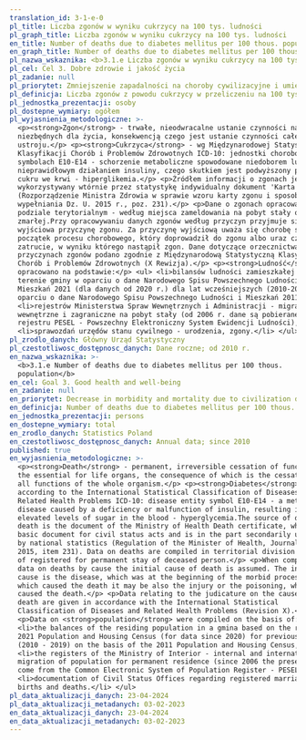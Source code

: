 ```yaml
---
translation_id: 3-1-e-0
pl_title: Liczba zgonów w wyniku cukrzycy na 100 tys. ludności
pl_graph_title: Liczba zgonów w wyniku cukrzycy na 100 tys. ludności
en_title: Number of deaths due to diabetes mellitus per 100 thous. population
en_graph_title: Number of deaths due to diabetes mellitus per 100 thous. population
pl_nazwa_wskaznika: <b>3.1.e Liczba zgonów w wyniku cukrzycy na 100 tys. ludności</b>
pl_cel: Cel 3. Dobre zdrowie i jakość życia
pl_zadanie: null
pl_priorytet: Zmniejszenie zapadalności na choroby cywilizacyjne i umieralności z ich powodu
pl_definicja: Liczba zgonów z powodu cukrzycy w przeliczeniu na 100 tys. ludności.
pl_jednostka_prezentacji: osoby
pl_dostepne_wymiary: ogółem
pl_wyjasnienia_metodologiczne: >-
  <p><strong>Zgon</strong> - trwałe, nieodwracalne ustanie czynności narządów
  niezbędnych dla życia, konsekwencją czego jest ustanie czynności całego
  ustroju.</p> <p><strong>Cukrzyca</strong> - wg Międzynarodowej Statystycznej
  Klasyfikacji Chorób i Problemów Zdrowotnych ICD-10: jednostki chorobowe o
  symbolach E10-E14 - schorzenie metaboliczne spowodowane niedoborem lub
  nieprawidłowym działaniem insuliny, czego skutkiem jest podwyższony poziom
  cukru we krwi - hiperglikemia.</p> <p>Źródłem informacji o zgonach jest
  wykorzystywany wtórnie przez statystykę indywidualny dokument 'Karta zgonu'
  (Rozporządzenie Ministra Zdrowia w sprawie wzoru karty zgonu i sposobu jej
  wypełniania Dz. U. 2015 r., poz. 231).</p> <p>Dane o zgonach opracowano w
  podziale terytorialnym - według miejsca zameldowania na pobyt stały osoby
  zmarłej.Przy opracowywaniu danych zgonów według przyczyn przyjmuje się
  wyjściowa przyczynę zgonu. Za przyczynę wyjściową uważa się chorobę stanowiącą
  początek procesu chorobowego, który doprowadził do zgonu albo uraz czy
  zatrucie, w wyniku którego nastąpił zgon. Dane dotyczące orzecznictwa o
  przyczynach zgonów podano zgodnie z Międzynarodową Statystyczną Klasyfikacją
  Chorób i Problemów Zdrowotnych (X Rewizja).</p> <p><strong>Ludność</strong>
  opracowano na podstawie:</p> <ul> <li>bilansów ludności zamieszkałej na
  terenie gminy w oparciu o dane Narodowego Spisu Powszechnego Ludności i
  Mieszkań 2021 (dla danych od 2020 r.) dla lat wcześniejszych (2010-2019) w
  oparciu o dane Narodowego Spisu Powszechnego Ludności i Mieszkań 2011,</li>
  <li>rejestrów Ministerstwa Spraw Wewnętrznych i Administracji - migracje
  wewnętrzne i zagraniczne na pobyt stały (od 2006 r. dane są pobierane z
  rejestru PESEL - Powszechny Elektroniczny System Ewidencji Ludności),</li>
  <li>sprawozdań urzędów stanu cywilnego - urodzenia, zgony.</li> </ul>
pl_zrodlo_danych: Główny Urząd Statystyczny
pl_czestotliwosc_dostępnosc_danych: Dane roczne; od 2010 r.
en_nazwa_wskaznika: >-
  <b>3.1.e Number of deaths due to diabetes mellitus per 100 thous.
  population</b>
en_cel: Goal 3. Good health and well-being
en_zadanie: null
en_priorytet: Decrease in morbidity and mortality due to civilization diseases
en_definicja: Number of deaths due to diabetes mellitus per 100 thous. population.
en_jednostka_prezentacji: persons
en_dostepne_wymiary: total
en_zrodlo_danych: Statistics Poland
en_czestotliwosc_dostępnosc_danych: Annual data; since 2010
published: true
en_wyjasnienia_metodologiczne: >-
  <p><strong>Death</strong> - permanent, irreversible cessation of functions of
  the essential for life organs, the consequence of which is the cessation of
  all functions of the whole organism.</p> <p><strong>Diabetes</strong> -
  according to the International Statistical Classification of Diseases and
  Related Health Problems ICD-10: disease entity symbol E10-E14 - a metabolic
  disease caused by a deficiency or malfunction of insulin, resulting in
  elevated levels of sugar in the blood - hyperglycemia.The source of data on
  death is the document of the Ministry of Health Death certificate, which is
  basic document for civil status acts and is in the part secondarily utilized
  by national statistics (Regulation of the Minister of Health, Journal of Laws
  2015, item 231). Data on deaths are compiled in territorial division by place
  of registered for permanent stay of deceased person.</p> <p>When compiling the
  data on deaths by cause the initial cause of death is assumed. The initial
  cause is the disease, which was at the beginning of the morbid process and
  which caused the death it may be also the injury or the poisoning, which
  caused the death.</p> <p>Data relating to the judicature on the causes of
  death are given in accordance with the International Statistical
  Classification of Diseases and Related Health Problems (Revision X).</p>
  <p>Data on <strong>population</strong> were compiled on the basis of:</p> <ul>
  <li>the balances of the residing population in a gmina based on the results of
  2021 Population and Housing Census (for data since 2020) for previous years
  (2010 - 2019) on the basis of the 2011 Population and Housing Census,</li>
  <li>the registers of the Ministry of Interior - internal and international
  migration of population for permanent residence (since 2006 the presented data
  come from the Common Electronic System of Population Register - PESEL),</li>
  <li>documentation of Civil Status Offices regarding registered marriages,
  births and deaths.</li> </ul>
pl_data_aktualizacji_danych: 23-04-2024
pl_data_aktualizacji_metadanych: 03-02-2023
en_data_aktualizacji_danych: 23-04-2024
en_data_aktualizacji_metadanych: 03-02-2023
---
```

